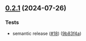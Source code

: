 ## [0.2.1](https://github.com/kuchtek/budget-bot/compare/v0.2.0...v0.2.1) (2024-07-26)


### Tests

* semantic release ([#18](https://github.com/kuchtek/budget-bot/issues/18)) ([9b83f4a](https://github.com/kuchtek/budget-bot/commit/9b83f4a74dfa4eca9980cad7caaf93fea357c735))
